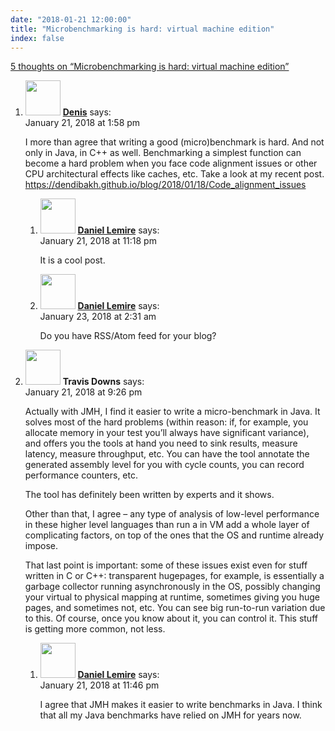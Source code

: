 ```yaml
---
date: "2018-01-21 12:00:00"
title: "Microbenchmarking is hard: virtual machine edition"
index: false
---
```


[5 thoughts on &ldquo;Microbenchmarking is hard: virtual machine edition&rdquo;](/lemire/blog/2018/01-21-microbenchmarking-is-hard-virtual-machine-edition)

<ol class="comment-list">
<li id="comment-295361" class="comment even thread-even depth-1 parent">
<div class="comment-author vcard">
<img alt src="https://secure.gravatar.com/avatar/c5d744640b5a0d326bf75e5579487324?s=56&#038;d=mm&#038;r=g" srcset="https://secure.gravatar.com/avatar/c5d744640b5a0d326bf75e5579487324?s=112&#038;d=mm&#038;r=g 2x" class="avatar avatar-56 photo" height="56" width="56" decoding="async" /> <b class="fn"><a href="https://dendibakh.github.io" class="url" rel="ugc external nofollow">Denis</a></b> <span class="says">says:</span> </div>
<div class="comment-metadata"><time datetime="2018-01-21T13:58:31+00:00">January 21, 2018 at 1:58 pm</time></a> </div>
<div class="comment-content">
<p>I more than agree that writing a good (micro)benchmark is hard. And not only in Java, in C++ as well. Benchmarking a simplest function can become a hard problem when you face code alignment issues or other CPU architectural effects like caches, etc. Take a look at my recent post. <a href="https://dendibakh.github.io/blog/2018/01/18/Code_alignment_issues" rel="nofollow ugc">https://dendibakh.github.io/blog/2018/01/18/Code_alignment_issues</a></p>
</div>
<ol class="children">
<li id="comment-295389" class="comment byuser comment-author-lemire bypostauthor odd alt depth-2">
<div class="comment-author vcard">
<img alt src="https://secure.gravatar.com/avatar/2ca999bef9535950f5b84281a4dab006?s=56&#038;d=mm&#038;r=g" srcset="https://secure.gravatar.com/avatar/2ca999bef9535950f5b84281a4dab006?s=112&#038;d=mm&#038;r=g 2x" class="avatar avatar-56 photo" height="56" width="56" decoding="async" /> <b class="fn"><a href="https://lemire.me/en/" class="url" rel="ugc">Daniel Lemire</a></b> <span class="says">says:</span> </div>
<div class="comment-metadata"><time datetime="2018-01-21T23:18:05+00:00">January 21, 2018 at 11:18 pm</time></a> </div>
<div class="comment-content">
<p>It is a cool post.</p>
</div>
</li>
<li id="comment-295469" class="comment byuser comment-author-lemire bypostauthor even depth-2">
<div class="comment-author vcard">
<img alt src="https://secure.gravatar.com/avatar/2ca999bef9535950f5b84281a4dab006?s=56&#038;d=mm&#038;r=g" srcset="https://secure.gravatar.com/avatar/2ca999bef9535950f5b84281a4dab006?s=112&#038;d=mm&#038;r=g 2x" class="avatar avatar-56 photo" height="56" width="56" loading="lazy" decoding="async" /> <b class="fn"><a href="https://lemire.me/en/" class="url" rel="ugc">Daniel Lemire</a></b> <span class="says">says:</span> </div>
<div class="comment-metadata"><time datetime="2018-01-23T02:31:46+00:00">January 23, 2018 at 2:31 am</time></a> </div>
<div class="comment-content">
<p>Do you have RSS/Atom feed for your blog?</p>
</div>
</li>
</ol>
</li>
<li id="comment-295384" class="comment odd alt thread-odd thread-alt depth-1 parent">
<div class="comment-author vcard">
<img alt src="https://secure.gravatar.com/avatar/c6937532928911c0dae3c9c89b658c09?s=56&#038;d=mm&#038;r=g" srcset="https://secure.gravatar.com/avatar/c6937532928911c0dae3c9c89b658c09?s=112&#038;d=mm&#038;r=g 2x" class="avatar avatar-56 photo" height="56" width="56" loading="lazy" decoding="async" /> <b class="fn">Travis Downs</b> <span class="says">says:</span> </div>
<div class="comment-metadata"><time datetime="2018-01-21T21:26:59+00:00">January 21, 2018 at 9:26 pm</time></a> </div>
<div class="comment-content">
<p>Actually with JMH, I find it easier to write a micro-benchmark in Java. It solves most of the hard problems (within reason: if, for example, you allocate memory in your test you&rsquo;ll always have significant variance), and offers you the tools at hand you need to sink results, measure latency, measure throughput, etc. You can have the tool annotate the generated assembly level for you with cycle counts, you can record performance counters, etc.</p>
<p>The tool has definitely been written by experts and it shows. </p>
<p>Other than that, I agree &#8211; any type of analysis of low-level performance in these higher level languages than run a in VM add a whole layer of complicating factors, on top of the ones that the OS and runtime already impose.</p>
<p>That last point is important: some of these issues exist even for stuff written in C or C++: transparent hugepages, for example, is essentially a garbage collector running asynchronously in the OS, possibly changing your virtual to physical mapping at runtime, sometimes giving you huge pages, and sometimes not, etc. You can see big run-to-run variation due to this. Of course, once you know about it, you can control it. This stuff is getting more common, not less.</p>
</div>
<ol class="children">
<li id="comment-295391" class="comment byuser comment-author-lemire bypostauthor even depth-2">
<div class="comment-author vcard">
<img alt src="https://secure.gravatar.com/avatar/2ca999bef9535950f5b84281a4dab006?s=56&#038;d=mm&#038;r=g" srcset="https://secure.gravatar.com/avatar/2ca999bef9535950f5b84281a4dab006?s=112&#038;d=mm&#038;r=g 2x" class="avatar avatar-56 photo" height="56" width="56" loading="lazy" decoding="async" /> <b class="fn"><a href="https://lemire.me/en/" class="url" rel="ugc">Daniel Lemire</a></b> <span class="says">says:</span> </div>
<div class="comment-metadata"><time datetime="2018-01-21T23:46:08+00:00">January 21, 2018 at 11:46 pm</time></a> </div>
<div class="comment-content">
<p>I agree that JMH makes it easier to write benchmarks in Java. I think that all my Java benchmarks have relied on JMH for years now.</p>
</div>
</li>
</ol>
</li>
</ol>
